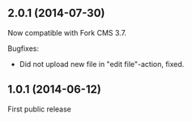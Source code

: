 2.0.1 (2014-07-30)
--

Now compatible with Fork CMS 3.7.

Bugfixes:

* Did not upload new file in "edit file"-action, fixed. 

1.0.1 (2014-06-12)
--

First public release